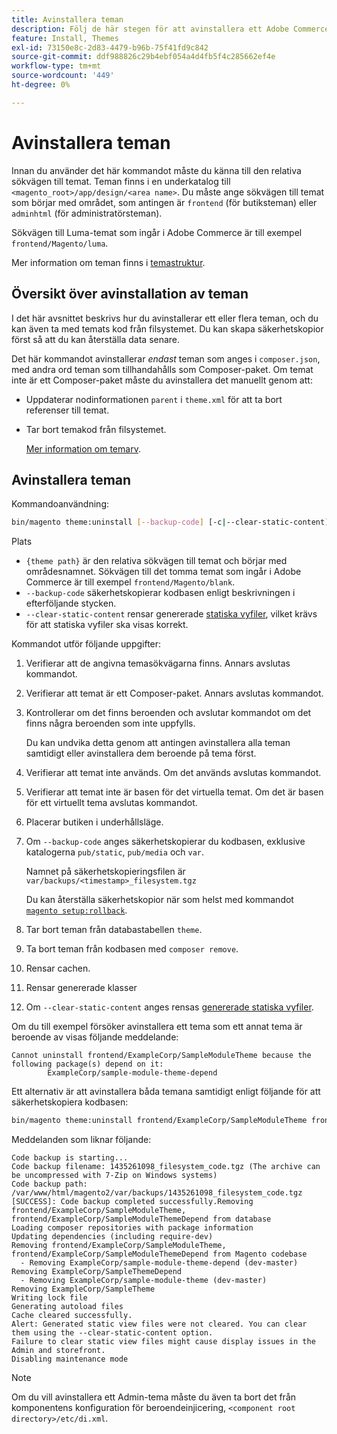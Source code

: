 ```yaml
---
title: Avinstallera teman
description: Följ de här stegen för att avinstallera ett Adobe Commerce-tema.
feature: Install, Themes
exl-id: 73150e8c-2d83-4479-b96b-75f41fd9c842
source-git-commit: ddf988826c29b4ebf054a4d4fb5f4c285662ef4e
workflow-type: tm+mt
source-wordcount: '449'
ht-degree: 0%

---
```


# Avinstallera teman

Innan du använder det här kommandot måste du känna till den relativa sökvägen till temat. Teman finns i en underkatalog till `<magento_root>/app/design/<area name>`. Du måste ange sökvägen till temat som börjar med området, som antingen är `frontend` (för butiksteman) eller `adminhtml` (för administratörsteman).

Sökvägen till Luma-temat som ingår i Adobe Commerce är till exempel `frontend/Magento/luma`.

Mer information om teman finns i [temastruktur](https://developer.adobe.com/commerce/frontend-core/guide/themes/structure/).

## Översikt över avinstallation av teman

I det här avsnittet beskrivs hur du avinstallerar ett eller flera teman, och du kan även ta med temats kod från filsystemet. Du kan skapa säkerhetskopior först så att du kan återställa data senare.

Det här kommandot avinstallerar *endast* teman som anges i `composer.json`, med andra ord teman som tillhandahålls som Composer-paket. Om temat inte är ett Composer-paket måste du avinstallera det manuellt genom att:

* Uppdaterar nodinformationen `parent` i `theme.xml` för att ta bort referenser till temat.
* Tar bort temakod från filsystemet.

  [Mer information om temarv](https://developer.adobe.com/commerce/frontend-core/guide/themes/inheritance/).

## Avinstallera teman

Kommandoanvändning:

```bash
bin/magento theme:uninstall [--backup-code] [-c|--clear-static-content] {theme path} ... {theme path}
```

Plats

* `{theme path}` är den relativa sökvägen till temat och börjar med områdesnamnet. Sökvägen till det tomma temat som ingår i Adobe Commerce är till exempel `frontend/Magento/blank`.
* `--backup-code` säkerhetskopierar kodbasen enligt beskrivningen i efterföljande stycken.
* `--clear-static-content` rensar genererade [statiska vyfiler](../../configuration/cli/static-view-file-deployment.md), vilket krävs för att statiska vyfiler ska visas korrekt.

Kommandot utför följande uppgifter:

1. Verifierar att de angivna temasökvägarna finns. Annars avslutas kommandot.
1. Verifierar att temat är ett Composer-paket. Annars avslutas kommandot.
1. Kontrollerar om det finns beroenden och avslutar kommandot om det finns några beroenden som inte uppfylls.

   Du kan undvika detta genom att antingen avinstallera alla teman samtidigt eller avinstallera dem beroende på tema först.

1. Verifierar att temat inte används. Om det används avslutas kommandot.
1. Verifierar att temat inte är basen för det virtuella temat. Om det är basen för ett virtuellt tema avslutas kommandot.
1. Placerar butiken i underhållsläge.
1. Om `--backup-code` anges säkerhetskopierar du kodbasen, exklusive katalogerna `pub/static`, `pub/media` och `var`.

   Namnet på säkerhetskopieringsfilen är `var/backups/<timestamp>_filesystem.tgz`

   Du kan återställa säkerhetskopior när som helst med kommandot [`magento setup:rollback`](uninstall-modules.md#roll-back-the-file-system-database-or-media-files).

1. Tar bort teman från databastabellen `theme`.
1. Ta bort teman från kodbasen med `composer remove`.
1. Rensar cachen.
1. Rensar genererade klasser
1. Om `--clear-static-content` anges rensas [genererade statiska vyfiler](../../configuration/cli/static-view-file-deployment.md).

Om du till exempel försöker avinstallera ett tema som ett annat tema är beroende av visas följande meddelande:

```terminal
Cannot uninstall frontend/ExampleCorp/SampleModuleTheme because the following package(s) depend on it:
        ExampleCorp/sample-module-theme-depend
```

Ett alternativ är att avinstallera båda temana samtidigt enligt följande för att säkerhetskopiera kodbasen:

```bash
bin/magento theme:uninstall frontend/ExampleCorp/SampleModuleTheme frontend/ExampleCorp/SampleModuleThemeDepend --backup-code
```

Meddelanden som liknar följande:

```terminal
Code backup is starting...
Code backup filename: 1435261098_filesystem_code.tgz (The archive can be uncompressed with 7-Zip on Windows systems)
Code backup path: /var/www/html/magento2/var/backups/1435261098_filesystem_code.tgz
[SUCCESS]: Code backup completed successfully.Removing frontend/ExampleCorp/SampleModuleTheme, frontend/ExampleCorp/SampleModuleThemeDepend from database
Loading composer repositories with package information
Updating dependencies (including require-dev)
Removing frontend/ExampleCorp/SampleModuleTheme, frontend/ExampleCorp/SampleModuleThemeDepend from Magento codebase
  - Removing ExampleCorp/sample-module-theme-depend (dev-master)
Removing ExampleCorp/SampleThemeDepend
  - Removing ExampleCorp/sample-module-theme (dev-master)
Removing ExampleCorp/SampleTheme
Writing lock file
Generating autoload files
Cache cleared successfully.
Alert: Generated static view files were not cleared. You can clear them using the --clear-static-content option.
Failure to clear static view files might cause display issues in the Admin and storefront.
Disabling maintenance mode
```

>[!NOTE]
>
>Om du vill avinstallera ett Admin-tema måste du även ta bort det från komponentens konfiguration för beroendeinjicering, `<component root directory>/etc/di.xml`.
